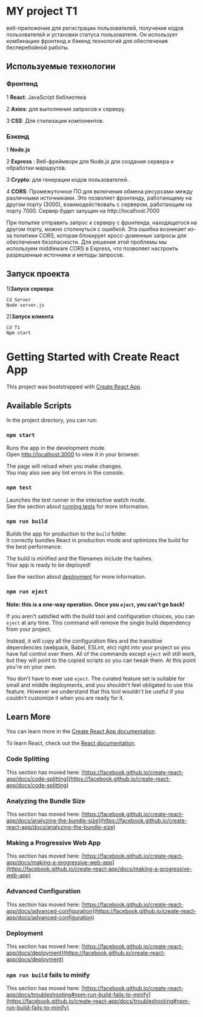 # MY project T1
веб-приложение для регистрации пользователей, получения кодов пользователей и установки статуса пользователя.
Он использует комбинацию фронтенд и бэкенд технологий для обеспечения бесперебойной работы.

## Используемые технологии
### Фронтенд
1	**React**: JavaScript библиотека 

2	**Axios**: для выполнения запросов к серверу.

3	**CSS**: Для стилизации компонентов.

### Бэкенд
1	**Node.js**

2 **Express** : Веб-фреймворк для Node.js для создания сервера и обработки маршрутов.

3	**Crypto**: для генерации кодов пользователей.

4	**CORS**: Промежуточное ПО для включения обмена ресурсами между различными источниками. Это позволяет фронтенду, работающему на другом порту (3000), взаимодействовать с сервером, работающим на порту 7000. Сервер будет запущен на http://localhost:7000

При попытке отправить запрос к серверу с фронтенда, находящегося на другом порту, можно столкнуться с ошибкой.
Эта ошибка возникает из-за политики CORS, которая блокирует кросс-доменные запросы для обеспечения безопасности.
Для решения этой проблемы мы используем middleware CORS в Express, что позволяет настроить разрешенные источники и методы запросов.
##   Запуск проекта
1)**Запуск сервера**:
```
Cd Server
Node server.js
```
2)**Запуск клиента**
```
Cd T1
Npm start
```







# Getting Started with Create React App

This project was bootstrapped with [Create React App](https://github.com/facebook/create-react-app).

## Available Scripts

In the project directory, you can run:

### `npm start`

Runs the app in the development mode.\
Open [http://localhost:3000](http://localhost:3000) to view it in your browser.

The page will reload when you make changes.\
You may also see any lint errors in the console.

### `npm test`

Launches the test runner in the interactive watch mode.\
See the section about [running tests](https://facebook.github.io/create-react-app/docs/running-tests) for more information.

### `npm run build`

Builds the app for production to the `build` folder.\
It correctly bundles React in production mode and optimizes the build for the best performance.

The build is minified and the filenames include the hashes.\
Your app is ready to be deployed!

See the section about [deployment](https://facebook.github.io/create-react-app/docs/deployment) for more information.

### `npm run eject`

**Note: this is a one-way operation. Once you `eject`, you can't go back!**

If you aren't satisfied with the build tool and configuration choices, you can `eject` at any time. This command will remove the single build dependency from your project.

Instead, it will copy all the configuration files and the transitive dependencies (webpack, Babel, ESLint, etc) right into your project so you have full control over them. All of the commands except `eject` will still work, but they will point to the copied scripts so you can tweak them. At this point you're on your own.

You don't have to ever use `eject`. The curated feature set is suitable for small and middle deployments, and you shouldn't feel obligated to use this feature. However we understand that this tool wouldn't be useful if you couldn't customize it when you are ready for it.

## Learn More

You can learn more in the [Create React App documentation](https://facebook.github.io/create-react-app/docs/getting-started).

To learn React, check out the [React documentation](https://reactjs.org/).

### Code Splitting

This section has moved here: [https://facebook.github.io/create-react-app/docs/code-splitting](https://facebook.github.io/create-react-app/docs/code-splitting)

### Analyzing the Bundle Size

This section has moved here: [https://facebook.github.io/create-react-app/docs/analyzing-the-bundle-size](https://facebook.github.io/create-react-app/docs/analyzing-the-bundle-size)

### Making a Progressive Web App

This section has moved here: [https://facebook.github.io/create-react-app/docs/making-a-progressive-web-app](https://facebook.github.io/create-react-app/docs/making-a-progressive-web-app)

### Advanced Configuration

This section has moved here: [https://facebook.github.io/create-react-app/docs/advanced-configuration](https://facebook.github.io/create-react-app/docs/advanced-configuration)

### Deployment

This section has moved here: [https://facebook.github.io/create-react-app/docs/deployment](https://facebook.github.io/create-react-app/docs/deployment)

### `npm run build` fails to minify

This section has moved here: [https://facebook.github.io/create-react-app/docs/troubleshooting#npm-run-build-fails-to-minify](https://facebook.github.io/create-react-app/docs/troubleshooting#npm-run-build-fails-to-minify)
